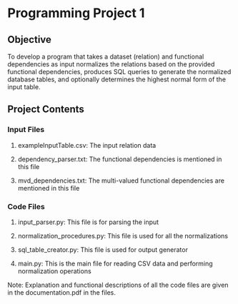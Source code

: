 
# Programming Project 1


## Objective
To develop a program that takes a dataset (relation) and functional dependencies as input normalizes the relations based on the provided functional dependencies, produces SQL queries to generate the normalized database tables, and optionally determines the highest normal form of the input table.


## Project Contents
### Input Files
  1. exampleInputTable.csv: The input relation data

  2. dependency_parser.txt: The functional dependencies is mentioned in this file

  3. mvd_dependencies.txt: The multi-valued functional dependencies are mentioned in this file


### Code Files
  1. input_parser.py: This file is for parsing the input

  2. normalization_procedures.py: This file is used for all the normalizations

  3. sql_table_creator.py: This file is used for output generator

  4. main.py: This is the main file for reading CSV data and performing normalization operations

Note: Explanation and functional descriptions of all the code files are given in the documentation.pdf in the files.
